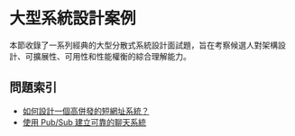 # 大型系統設計案例

本節收錄了一系列經典的大型分散式系統設計面試題，旨在考察候選人對架構設計、可擴展性、可用性和性能權衡的綜合理解能力。

## 問題索引

- [如何設計一個高併發的短網址系統？](./how_to_design_a_tiny_url_system.md)
- [使用 Pub/Sub 建立可靠的聊天系統](./reliable_chat_system_with_pubsub.md)
